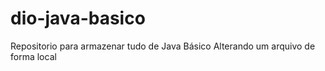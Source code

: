 # dio-java-basico
Repositorio para armazenar tudo de Java Básico
Alterando um arquivo de forma local
